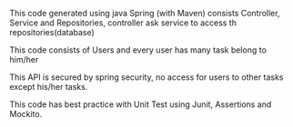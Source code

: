 <html>
<p> This code generated using java Spring (with Maven) consists Controller, Service and Repositories, controller ask service to access th repositories(database) <p>
<p> This code consists of Users and every user has many task belong to him/her<p>
<p> This API is secured by spring security, no access for users to other tasks except his/her tasks.<p>
<p> This code has best practice with Unit Test using Junit, Assertions and Mockito.<p> 


<html>
